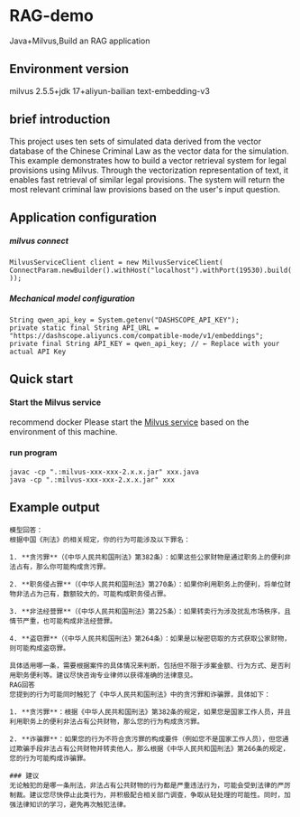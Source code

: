 # RAG-demo
Java+Milvus,Build an RAG application
## Environment version
milvus 2.5.5+jdk 17+aliyun-bailian text-embedding-v3
## brief introduction
This project uses ten sets of simulated data derived from the vector database of the Chinese Criminal Law as the vector data for the simulation.
This example demonstrates how to build a vector retrieval system for legal provisions using Milvus. Through the vectorization representation of text, it enables fast retrieval of similar legal provisions. The system will return the most relevant criminal law provisions based on the user's input question.
## Application configuration
##### milvus connect
``MilvusServiceClient client = new MilvusServiceClient(
                ConnectParam.newBuilder().withHost("localhost").withPort(19530).build());``
##### Mechanical model configuration
``String qwen_api_key = System.getenv("DASHSCOPE_API_KEY");``  
``private static final String API_URL = "https://dashscope.aliyuncs.com/compatible-mode/v1/embeddings";``  
``private final String API_KEY = qwen_api_key; // ← Replace with your actual API Key``
## Quick start
#### Start the Milvus service
recommend docker 
Please start the [Milvus service](https://milvus.io/docs/zh/prerequisite-docker.md) based on the environment of this machine.
#### run program
``
javac -cp ".:milvus-xxx-xxx-2.x.x.jar" xxx.java
``  
``
java -cp ".:milvus-xxx-xxx-2.x.x.jar" xxx
``
## Example output
```
模型回答：
根据中国《刑法》的相关规定，你的行为可能涉及以下罪名：

1. **贪污罪**（《中华人民共和国刑法》第382条）：如果这些公家财物是通过职务上的便利非法占有，那么你可能构成贪污罪。

2. **职务侵占罪**（《中华人民共和国刑法》第270条）：如果你利用职务上的便利，将单位财物非法占为己有，数额较大的，可能构成职务侵占罪。

3. **非法经营罪**（《中华人民共和国刑法》第225条）：如果转卖行为涉及扰乱市场秩序，且情节严重，也可能构成非法经营罪。

4. **盗窃罪**（《中华人民共和国刑法》第264条）：如果是以秘密窃取的方式获取公家财物，则可能构成盗窃罪。

具体适用哪一条，需要根据案件的具体情况来判断，包括但不限于涉案金额、行为方式、是否利用职务便利等。建议尽快咨询专业律师以获得准确的法律意见。
RAG回答
您提到的行为可能同时触犯了《中华人民共和国刑法》中的贪污罪和诈骗罪，具体如下：

1. **贪污罪**：根据《中华人民共和国刑法》第382条的规定，如果您是国家工作人员，并且利用职务上的便利非法占有公共财物，那么您的行为构成贪污罪。

2. **诈骗罪**：如果您的行为不符合贪污罪的构成要件（例如您不是国家工作人员），但您通过欺骗手段非法占有公共财物并转卖他人，那么根据《中华人民共和国刑法》第266条的规定，您的行为可能构成诈骗罪。

### 建议
无论触犯的是哪一条刑法，非法占有公共财物的行为都是严重违法行为，可能会受到法律的严厉制裁。建议您尽快停止此类行为，并积极配合相关部门调查，争取从轻处理的可能性。同时，加强法律知识的学习，避免再次触犯法律。

```
